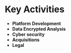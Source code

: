 # Key Activities



* **Platform** **Development**&#x20;
* **Data Encrypted Analysis** &#x20;
* **Cyber security**&#x20;
* **Acquisitions**&#x20;
* **Legal**
